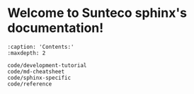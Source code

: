 # Welcome to Sunteco sphinx's documentation!

```{toctree}
:caption: 'Contents:'
:maxdepth: 2

code/development-tutorial
code/md-cheatsheet
code/sphinx-specific
code/reference
```